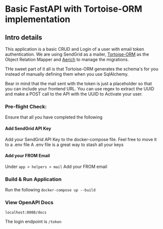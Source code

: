 # Basic FastAPI with Tortoise-ORM implementation
## Intro details
This application is a basic CRUD and Login of a user with email token authentication.
We are using SendGrid as a mailer, [Tortoise-ORM](https://tortoise-orm.readthedocs.io/en/latest/) as the Object Relation Mapper and
[Aerich](https://github.com/tortoise/aerich) to manage the migrations.

THe sweet part of it all is that Tortoise-ORM generates the schema's for you instead
of manually defining them when you use SqlAlchemy.

Bear in mind that the mail sent with the token is just a placeholder so that you can
include your frontend URL. You can use regex to extract the UUID and make a POST call to the
API with the UUID to Activate your user.


### Pre-flight Check:
Ensure that all you have completed the following

#### Add SendGrid API Key
Add your SendGrid API Key to the docker-compose file. Feel free to move it to a .env file
A .env file is a great way to stash all your keys

#### Add your FROM Email
Under `app > helpers > mail` Add your FROM email

### Build & Run Application
Run the following
`docker-compose up --build`


### View OpenAPI Docs
`localhost:8008/docs`

The login endpoint is `/token`
